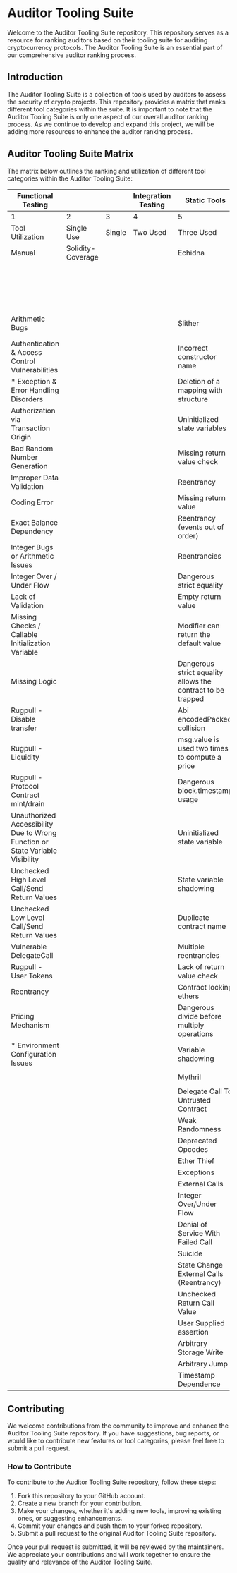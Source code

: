 # Auditor Tooling Suite

Welcome to the Auditor Tooling Suite repository. This repository serves as a resource for ranking auditors based on their tooling suite for auditing cryptocurrency protocols. The Auditor Tooling Suite is an essential part of our comprehensive auditor ranking process.

## Introduction

The Auditor Tooling Suite is a collection of tools used by auditors to assess the security of crypto projects. This repository provides a matrix that ranks different tool categories within the suite. It is important to note that the Auditor Tooling Suite is only one aspect of our overall auditor ranking process. As we continue to develop and expand this project, we will be adding more resources to enhance the auditor ranking process.


## Auditor Tooling Suite Matrix

The matrix below outlines the ranking and utilization of different tool categories within the Auditor Tooling Suite:


 | Functional Testing   |                    |                    | Integration Testing | Static Tools   |                    |                    | Dynamic Tools |                    | System Testing |
| -------------------- | ------------------ | ------------------ | ------------------- | -------------- | ------------------ | ------------------ | -------------- | ------------------ | -------------- |
|  1             |  2           |  3           |  4            | 5       |  6           | 7           | 8       | 9           | 10      |
| Tool Utilization | Single Use           | Single             | Two Used           | Three Used          | Single Use     | Two Used           | Two + One          | Single         | Single + One       | Single + One + One |
| Manual               | Solidity-Coverage  |             |                     | Echidna        |                    |                    | Slither        |                    |                  |
|                      |                    |                    |                     |                |                    |                    | Harvey         |                    |                  |
|                      |                    |                    |                     |                |                    |                    | Rattle         |                    |                  |
|                      |                    |                    |                     |                |                    |                    | Manticore      |                    |                  |
|                      |                    |                    |                     |                |                    |                    | Mythril               |                    |                  |
|  Arithmetic Bugs                            |                    |                    |                     | Slither        |            | Improper Token Handling            |                |                    |   Architectural Logic    |
| Authentication & Access Control Vulnerabilities |                    |                    |                     | Incorrect constructor name |                    |                    |                |                    | Price Manipulation                 |
| * Exception & Error Handling Disorders       |                    |                    |                     | Deletion of a mapping with structure |                    |                    |                |                    |  Oracle Manipulation                |
| Authorization via Transaction Origin         |                    |                    |                     | Uninitialized state variables |                    |                    |                |                    |                  |
| Bad Random Number Generation                 |                    |                    |                     | Missing return value check |                    |                    |                |                    |                  |
| Improper Data Validation                     |                    |                    |                     | Reentrancy     |                    |                    |                |                    |                  |
| Coding Error                                 |                    |                    |                     | Missing return value |                    |                    |                |                    |                  |
| Exact Balance Dependency                     |                    |                    |                     | Reentrancy (events out of order) |                    |                    |                |                    |                  |
| Integer Bugs or Arithmetic Issues            |                    |                    |                     | Reentrancies   |                    |                    |                |                    |                  |
| Integer Over / Under Flow                    |                    |                    |                     | Dangerous strict equality |                    |                    |                |                    |                  |
| Lack of Validation                           |                    |                    |                     | Empty return value |                    |                    |                |                    |                  |
| Missing Checks / Callable Initialization Variable |                    |                    |                     | Modifier can return the default value |                    |                    |                |                    |                  |
| Missing Logic                                |                    |                    |                     | Dangerous strict equality allows the contract to be trapped |                    |                    |                |                    |                  |
| Rugpull - Disable transfer                   |                    |                    |                     | Abi encodedPacked collision |                    |                    |                |                    |                  |
| Rugpull - Liquidity                          |                    |                    |                     | msg.value is used two times to compute a price |                    |                    |                |                    |                  |
| Rugpull - Protocol Contract mint/drain       |                    |                    |                     | Dangerous block.timestamp usage |                    |                    |                |                    |                  |
| Unauthorized Accessibility Due to Wrong Function or State Variable Visibility |                    |                    |                     | Uninitialized state variable |                    |                    |                |                    |                  |
| Unchecked High Level Call/Send Return Values  |                    |                    |                     | State variable shadowing |                    |                    |                |                    |                  |
| Unchecked Low Level Call/Send Return Values   |                    |                    |                     | Duplicate contract name |                    |                    |                |                    |                  |
| Vulnerable DelegateCall                      |                    |                    |                     | Multiple reentrancies |                    |                    |                |                    |                  |
| Rugpull - User Tokens                        |                    |                    |                     | Lack of return value check |                    |                    |                |                    |                  |
| Reentrancy                                   |                    |                    |                     | Contract locking ethers |                    |                    |                |                    |                  |
| Pricing Mechanism                            |                    |                    |                     | Dangerous divide before multiply operations |                    |                    |                |                    |                  |
| * Environment Configuration Issues           |                    |                    |                     | Variable shadowing |                    |                    |                |                    |                  |
| | |
|             |                    |    |              |   Mythril               |                    |                    |                |                    |                  |
|                      |                    |                    |                     |                |                    |                    |                |                    |                  |
|            |                    |                    |                     |  Delegate Call To Untrusted Contract              |                    |                    |                |                    |                  |
|                               |                    |                    |                     |  Weak Randomness              |                    |                    |                |                    |                  |
|                          |                    |                    |                     | Deprecated Opcodes                |                    |                    |                |                    |                  |
|                              |                    |                    |                     |    Ether Thief                 |                    |                    |                |                    |                  |
|                                    |                    |                    |                     |  Exceptions              |                    |                    |                |                    |                  |
|                                |                    |                    |                     |  External Calls              |                    |                    |                |                    |                  |
|                      |                    |                    |                     | Integer Over/Under Flow                |                    |                    |                |                    |                  |
|             |                    |                    |                     | Denial of Service With Failed Call               |                    |                    |                |                    |                  |
|                                     |                    |                    |                     |  Suicide                |                    |                    |                |                    |                  |
|      |                    |                    |                     |    State Change External Calls (Reentrancy)             |                    |                    |                |                    |                  |
|                   |                    |                    |                     | Unchecked Return Call Value                |                    |                    |                |                    |                  |
|                   |                    |                    |                     |   User Supplied assertion                  |                    |                    |                |                    |                  |
|                     |                    |                    |                     | Arbitrary Storage Write                  |                    |                    |                |                    |                  |
|                          |                    |                    |                     | Arbitrary Jump                     |                    |                    |                |                    |                  |
|                       |                    |                    |                     |  Timestamp Dependence                 |                    |                    |                |                    |                  |




## Contributing

We welcome contributions from the community to improve and enhance the Auditor Tooling Suite repository. If you have suggestions, bug reports, or would like to contribute new features or tool categories, please feel free to submit a pull request. 

### How to Contribute

To contribute to the Auditor Tooling Suite repository, follow these steps:

1. Fork this repository to your GitHub account.
2. Create a new branch for your contribution.
3. Make your changes, whether it's adding new tools, improving existing ones, or suggesting enhancements.
4. Commit your changes and push them to your forked repository.
5. Submit a pull request to the original Auditor Tooling Suite repository.

Once your pull request is submitted, it will be reviewed by the maintainers. We appreciate your contributions and will work together to ensure the quality and relevance of the Auditor Tooling Suite.



